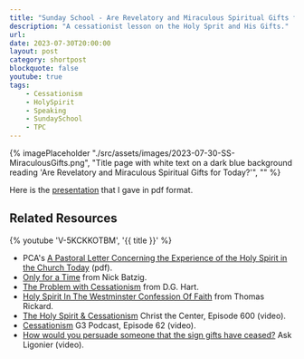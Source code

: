 ```yaml
---
title: "Sunday School - Are Revelatory and Miraculous Spiritual Gifts for Today?"
description: "A cessationist lesson on the Holy Sprit and His Gifts."
url: 
date: 2023-07-30T20:00:00
layout: post
category: shortpost
blockquote: false
youtube: true
tags:
    - Cessationism
    - HolySpirit
    - Speaking
    - SundaySchool
    - TPC
---
```


{% imagePlaceholder "./src/assets/images/2023-07-30-SS-MiraculousGifts.png", "Title page with white text on a dark blue background reading 'Are Revelatory and Miraculous
Spiritual Gifts for Today?'", "" %}

Here is the [presentation](https://www.dropbox.com/scl/fi/gua7nu6p4lchdfn6d3mdg/2023-07-30-SS-MiraculousGifts.pdf?rlkey=qfwhx3w745uyuc748tjx37qum&dl=0) that I gave in pdf format.



## Related Resources

{% youtube 'V-5KCKKOTBM', '{{ title }}' %}

- PCA's [A Pastoral Letter Concerning the Experience of the Holy Spirit in the Church Today](https://pcahistory.org/pca/digest/studies/1974_Pastoral_Letter_Holy_Spirit.pdf) (pdf).
- [Only for a Time](https://www.reformation21.org/blogs/only-for-a-time.php) from Nick Batzig.
- [The Problem with Cessationism](https://oldlife.org/2017/11/06/the-problem-with-cessationism/) from D.G. Hart.
- [Holy Spirit In The Westminster Confession Of Faith](https://sevenspringspresbyterian.com/holy-spirit-in-the-westminster-confession-of-faith) from Thomas Rickard.
- [The Holy Spirit & Cessationism](https://www.youtube.com/watch?v=3zueNcsqfyY) Christ the Center, Episode 600 (video).
- [Cessationism](https://www.youtube.com/watch?v=lVVVzP82MII&t=1546s) G3 Podcast, Episode 62 (video).
- [How would you persuade someone that the sign gifts have ceased?](https://www.youtube.com/watch?v=k03vGo1iMOg) Ask Ligonier (video).